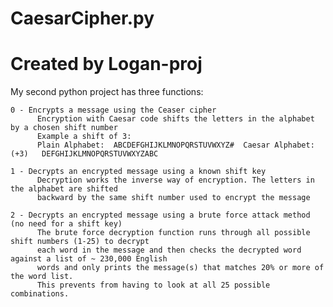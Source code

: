 # CaesarCipher.py
# Created by Logan-proj
 My second python project has three functions:
   
    0 - Encrypts a message using the Ceaser cipher
          Encryption with Caesar code shifts the letters in the alphabet by a chosen shift number
          Example a shift of 3:
          Plain Alphabet:  ABCDEFGHIJKLMNOPQRSTUVWXYZ#  Caesar Alphabet: (+3)	DEFGHIJKLMNOPQRSTUVWXYZABC

    1 - Decrypts an encrypted message using a known shift key
          Decryption works the inverse way of encryption. The letters in the alphabet are shifted 
          backward by the same shift number used to encrypt the message

    2 - Decrypts an encrypted message using a brute force attack method (no need for a shift key)
          The brute force decryption function runs through all possible shift numbers (1-25) to decrypt 
          each word in the message and then checks the decrypted word against a list of ~ 230,000 English 
          words and only prints the message(s) that matches 20% or more of the word list. 
          This prevents from having to look at all 25 possible combinations.
